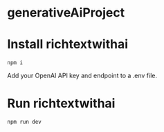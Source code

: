 # generativeAiProject

# Install richtextwithai

```
npm i
```

Add your OpenAI API key and endpoint to a .env file.

# Run richtextwithai

```
npm run dev
```
